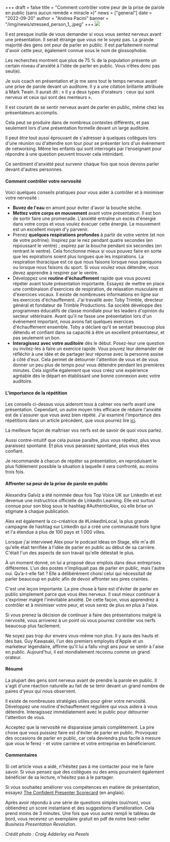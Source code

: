 +++
draft = false
title = "Comment contrôler votre peur de la prise de parole en public (sans aucun remède « miracle »)"
news = ["general"]
date = "2022-09-20"
author = "Andrea Pacini"
banner = "/img/news/stressed_person_1_.jpeg"
+++
![](/img/news/stressed_person_1_.jpeg)

Il est presque inutile de vous demander si vous vous sentez nerveux avant une présentation. Il serait étrange que vous ne le soyez pas. La grande majorité des gens ont peur de parler en public. Il est parfaitement normal d'avoir cette peur, également connue sous le nom de glossophobie.

Les recherches montrent que plus de 75 % de la population présente un certain niveau d'anxiété à l'idée de parler en public. Vous n’êtes donc pas seul(e).

Je suis coach en présentation et je me sens tout le temps nerveux avant une prise de parole devant un auditoire. Il y a une citation brillante attribuée à Mark Twain. Il aurait dit : « Il y a deux types d'orateurs : ceux qui sont nerveux et ceux qui sont des menteurs ».

Il est courant de se sentir nerveux avant de parler en public, même chez les présentateurs accomplis.

Cela peut se produire dans de nombreux contextes différents, et pas seulement lors d'une présentation formelle devant un large auditoire.

Il peut être tout aussi éprouvant de s'adresser à quelques collègues lors d'une réunion ou d'attendre son tour pour se présenter lors d'un événement de networking. Même les enfants qui sont interrogés par l'enseignant pour répondre à une question peuvent trouver cela intimidant.

Ce sentiment d'anxiété peut survenir chaque fois que nous devons parler devant d'autres personnes.

#### **Comment contrôler votre nervosité**

Voici quelques conseils pratiques pour vous aider à contrôler et à minimiser votre nervosité :

* **Buvez de l'eau** en amont pour éviter d'avoir la bouche sèche.
* **Mettez votre corps en mouvement** avant votre présentation. Il est bon de sortir faire une promenade. L'anxiété entraîne un excès d'énergie dans votre corps et vous voulez évacuer cette énergie. Le mouvement est un excellent moyen d'y parvenir. 
* Prenez **quelques respirations profondes** à partir de votre ventre (et non de votre poitrine). Inspirez par le nez pendant quatre secondes (en repoussant le ventre) ; expirez par la bouche pendant six secondes (en rentrant le ventre). Cela fonctionne mieux si vous pouvez faire en sorte que les expirations soient plus longues que les inspirations. La respiration thoracique est ce que nous faisons lorsque nous paniquons ou lorsque nous faisons du sport. Si vous voulez vous détendre, vous devez apprendre à respirer par le ventre. 
* Développez une **routine d'échauffement** rapide que vous pouvez répéter avant toute présentation importante. Essayez de mettre en place une combinaison d'exercices de respiration, de relaxation musculaire et d'exercices vocaux. Il existe de nombreuses informations en ligne sur les exercices d'échauffement. J'ai travaillé avec Toby Trimble, directeur général et fondateur de Trimble Productions. Sa société développe des programmes éducatifs de classe mondiale pour les leaders d'opinion du secteur vétérinaire. Avant qu'il ne fasse une présentation lors d'un événement important, nous avons fait quelques exercices d'échauffement ensemble. Toby a déclaré qu'il se sentait beaucoup plus détendu et confiant dans sa capacité à être un excellent présentateur, et pas seulement un bon.
* **Interagissez avec votre auditoire** dès le début. Posez-leur une question ou invitez-les à faire un exercice rapide. Vous pouvez leur demander de réfléchir à une idée et de partager leur réponse avec la personne assise à côté d'eux. Cela permet de détourner l'attention de vous et de vous donner un peu plus de temps pour vous détendre pendant les premières minutes. Cela signifie également que vous créez une expérience agréable dès le départ en établissant une bonne connexion avec votre auditoire.

#### **L'importance de la répétition**

Les conseils ci-dessus vous aideront tous à calmer vos nerfs avant une présentation. Cependant, un autre moyen très efficace de réduire l'anxiété est de s'assurer que vous avez bien répété. J'ai examiné l'importance des répétitions dans un article précédent, que vous pourrez lire [ici](https://www.ideasonstage.com/fr/news/2022/09/13/2022-11-29-pourquoi_la_repetition_engendre_plus_de_confiance/).

La meilleure façon de maîtriser vos nerfs est de savoir de quoi vous parlez. 

Aussi contre-intuitif que cela puisse paraître, plus vous répétez, plus vous paraissez spontané. Et plus vous paraissez spontané, plus vous êtes confiant. 

Je recommande à chacun de répéter sa présentation, en reproduisant le plus fidèlement possible la situation à laquelle il sera confronté, au moins trois fois.

#### **Affronter sa peur de la prise de parole en public** 

Alexandra Galviz a été nommée deux fois Top Voice UK sur LinkedIn et est devenue une instructrice officielle de LinkedIn Learning. Elle est surtout connue pour son blog sous le hashtag #AuthenticAlex, où elle brise un stigmate à chaque publication. 

Alex est également la co-créatrice de #LinkedInLocal, la plus grande campagne de hashtag sur LinkedIn qui a créé une communauté hors ligne et l'a étendue à plus de 100 pays et 1 000 villes.

Lorsque j'ai interviewé Alex pour le podcast Ideas on Stage, elle m'a dit qu'elle était terrifiée à l'idée de parler en public au début de sa carrière. C'était l'un des aspects de son travail qu'elle détestait le plus.

À un moment donné, on lui a proposé deux emplois dans deux entreprises différentes. L'un des postes n'impliquait pas de parler en public, mais l'autre oui. Qu’a-t-elle fait ? Elle a délibérément choisi celui qui nécessitait de parler beaucoup en public afin de devoir affronter ses pires craintes.

C'est une leçon importante. La pire chose à faire est d'éviter de parler en public simplement parce que vous êtes nerveux. Il vaut mieux continuer à s'exprimer malgré l'inévitable anxiété. De cette façon, vous apprendrez à contrôler et à minimiser votre peur, et vous serez de plus en plus à l'aise.

Si vous prenez la décision de continuer à faire des présentations malgré la nervosité, vous arriverez à un point où vous pourrez contrôler vos nerfs beaucoup plus facilement. 

Ne soyez pas trop dur envers vous-même non plus. Il y aura des hauts et des bas. Guy Kawasaki, l'un des premiers employés d'Apple et un marketeur légendaire, affirme qu'il lui a fallu vingt ans pour se sentir à l'aise en public. Aujourd'hui, il est mondialement reconnu comme un grand orateur.

#### **Résumé**

La plupart des gens sont nerveux avant de prendre la parole en public. Il s'agit d'une réaction naturelle au fait de se tenir devant un grand nombre de paires d’yeux qui nous observent. 

Il existe de nombreuses stratégies utiles pour gérer votre nervosité. Développez une routine d'échauffement régulière qui vous aidera à vous détendre. Interagissez immédiatement avec le public pour détourner l'attention de vous.

Acceptez que la nervosité ne disparaisse jamais complètement. La pire chose que vous puissiez faire est d'éviter de parler en public. Provoquez des occasions de parler en public, car cela deviendra plus facile à mesure que vous le ferez - et votre carrière et votre entreprise en bénéficieront.

#### **Commentaires**

Si cet article vous a aidé, n'hésitez pas à me contacter pour me le faire savoir. Si vous pensez que des collègues ou des amis pourraient également bénéficier de sa lecture, n'hésitez pas à le partager.

Si vous souhaitez améliorer vos compétences en matière de présentation, essayez [The Confident Presenter Scorecard](https://presentationscorecard.scoreapp.com/) (en anglais).

Après avoir répondu à une série de questions simples (oui/non), vous obtiendrez un score instantané et des suggestions d'amélioration. Cela prend moins de 3 minutes. Une fois que vous aurez rempli le tableau de bord, vous recevrez un exemplaire gratuit en pdf de notre best-seller *Business Presentation Revolution*.

*Crédit photo : Craig Adderley via Pexels*